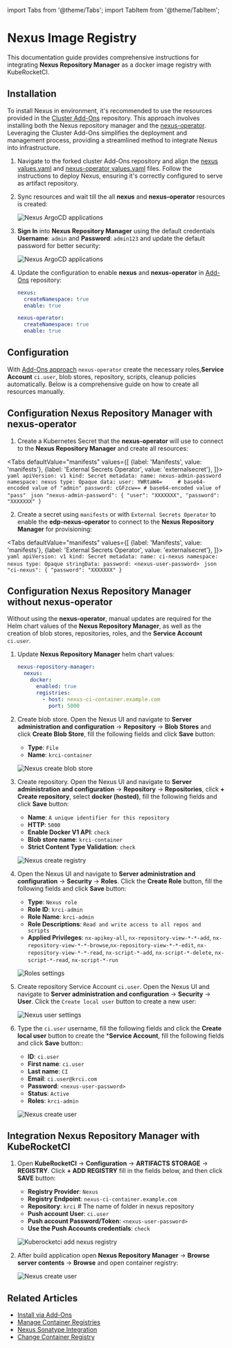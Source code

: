 import Tabs from '@theme/Tabs';
import TabItem from '@theme/TabItem';

# Nexus Image Registry

<head>
  <link rel="canonical" href="https://docs.kuberocketci.io/docs/operator-guide/artifacts-management/nexus-image-registry/" />
</head>

This documentation guide provides comprehensive instructions for integrating **Nexus Repository Manager** as a docker image registry with KubeRocketCI.

## Installation

To install Nexus in environment, it's recommended to use the resources provided in the [Cluster Add-Ons](https://github.com/epam/edp-cluster-add-ons) repository. This approach involves installing both the Nexus repository manager and the [nexus-operator](https://github.com/epam/edp-nexus-operator). Leveraging the Cluster Add-Ons simplifies the deployment and management process, providing a streamlined method to integrate Nexus into infrastructure.

1. Navigate to the forked cluster Add-Ons repository and align the [nexus values.yaml](https://github.com/epam/edp-cluster-add-ons/tree/main/clusters/core/addons/nexus/values.yaml) and [nexus-operator values.yaml](https://github.com/epam/edp-cluster-add-ons/tree/main/clusters/core/addons/nexus-operator/values.yaml) files. Follow the instructions to deploy Nexus, ensuring it's correctly configured to serve as artifact repository.

2. Sync resources and wait till the all **nexus** and **nexus-operator** resources is created:

    ![Nexus ArgoCD applications](../../assets/operator-guide/artifacts-management/nexus-registry-addons-deploy.png "Nexus ArgoCD applications")

3. **Sign In** into **Nexus Repository Manager** using the default credentials **Username**: `admin` and **Password**: `admin123` and update the default password for better security:

    ![Nexus ArgoCD applications](../../assets/operator-guide/artifacts-management/nexus-registry-change-password.png "Nexus ArgoCD applications")

4. Update the configuration to enable **nexus** and **nexus-operator** in [Add-Ons](https://github.com/epam/edp-cluster-add-ons/blob/main/clusters/core/apps/values.yaml) repository:

    ```yaml title="clusters/core/apps/values.yaml"
    nexus:
      createNamespace: true
      enable: true

    nexus-operator:
      createNamespace: true
      enable: true
    ```

## Configuration

With [Add-Ons approach](https://github.com/epam/edp-cluster-add-ons/blob/main/clusters/core) `nexus-operator` create the necessary roles,**Service Account** `ci.user`, blob stores, repository, scripts, cleanup policies automatically. Below is a comprehensive guide on how to create all resources manually.

## Configuration Nexus Repository Manager with nexus-operator

1. Create a Kubernetes Secret that the **nexus-operator** will use to connect to the **Nexus Repository Manager** and create all resources:

  <Tabs
    defaultValue="manifests"
    values={[
      {label: 'Manifests', value: 'manifests'},
      {label: 'External Secrets Operator', value: 'externalsecret'},
    ]}>
    <TabItem value="manifests">
      ```yaml
      apiVersion: v1
      kind: Secret
      metadata:
        name: nexus-admin-password
        namespace: nexus
      type: Opaque
      data:
        user: YWRtaW4=     # base64-encoded value of "admin"
        password: cGFzcw== # base64-encoded value of "pass"
      ```
    </TabItem>
    <TabItem value="externalsecret">
      ```json
      "nexus-admin-password":
      {
        "user": "XXXXXXX",
        "password": "XXXXXXX"
      }
      ```
      </TabItem>
  </Tabs>

2. Create a secret using `manifests` or with `External Secrets Operator` to enable the **edp-nexus-operator** to connect to the **Nexus Repository Manager** for provisioning:

  <Tabs
    defaultValue="manifests"
    values={[
      {label: 'Manifests', value: 'manifests'},
      {label: 'External Secrets Operator', value: 'externalsecret'},
    ]}>
    <TabItem value="manifests">
      ```yaml
      apiVersion: v1
      kind: Secret
      metadata:
        name: ci-nexus
        namespace: nexus
      type: Opaque
      stringData:
        password: <nexus-user-password>
      ```
    </TabItem>
    <TabItem value="externalsecret">
      ```json
      "ci-nexus":
      {
        "password": "XXXXXXX"
      }
      ```
      </TabItem>
  </Tabs>

## Configuration Nexus Repository Manager without nexus-operator

Without using the **nexus-operator**, manual updates are required for the Helm chart values of the **Nexus Repository Manager**, as well as the creation of blob stores, repositories, roles, and the **Service Account** `ci.user`.

1. Update **Nexus Repository Manager** helm chart values:

    ```yaml
    nexus-repository-manager:
      nexus:
        docker:
          enabled: true
          registries:
            - host: nexus-ci-container.example.com
              port: 5000
    ```

2. Create blob store. Open the Nexus UI and navigate to **Server administration and configuration** -> **Repository** -> **Blob Stores** and click **Create Blob Store**, fill the following fields and click **Save** button:

    * **Type**: `File`
    * **Name**: `krci-container`

    ![Nexus create blob store](../../assets/operator-guide/artifacts-management/nexus-registry-create-blobstore.png "Nexus create blob store")

3. Create repository. Open the Nexus UI and navigate to **Server administration and configuration** -> **Repository** -> **Repositories**, click **+ Create repository**, select **docker (hosted)**, fill the following fields and click **Save** button:

    * **Name**: `A unique identifier for this repository`
    * **HTTP**: `5000`
    * **Enable Docker V1 API**: `check`
    * **Blob store name**: `krci-container`
    * **Strict Content Type Validation**: `check`

    ![Nexus create registry](../../assets/operator-guide/artifacts-management/nexus-registry-create-repository.png "Nexus create registry")

4. Open the Nexus UI and navigate to **Server administration and configuration** -> **Security** -> **Roles**. Click the **Create Role** button, fill the following fields and click **Save** button:

    * **Type**: `Nexus role`
    * **Role ID**: `krci-admin`
    * **Role Name**: `krci-admin`
    * **Role Descriptions**: `Read and write access to all repos and scripts`
    * **Applied Privileges**: `nx-apikey-all`, `nx-repository-view-*-*-add`, `nx-repository-view-*-*-browse`,`nx-repository-view-*-*-edit`, `nx-repository-view-*-*-read`, `nx-script-*-add`, `nx-script-*-delete`, `nx-script-*-read`, `nx-script-*-run`

    ![Roles settings](../../assets/operator-guide/artifacts-management/nexus-registry-create-roles.png "Roles settings")

5. Create repository Service Account `ci.user`. Open the Nexus UI and navigate to **Server administration and configuration** -> **Security** -> **User**. Click the `Create local user` button to create a new user:

    ![Nexus user settings](../../assets/operator-guide/artifacts-management/nexus-settings-user.png "Nexus user settings")

6. Type the `ci.user` username, fill the following fields and click the **Create local user** button to create the ***Service Account**, fill the following fields and click **Save** button::

    * **ID**: `ci.user`
    * **First name**: `ci.user`
    * **Last name**: `CI`
    * **Email**: `ci.user@krci.com`
    * **Password**: `<nexus-user-password>`
    * **Status**: `Active`
    * **Roles**: `krci-admin`

    ![Nexus create user](../../assets/operator-guide/artifacts-management/nexus-registry-create-user.png "Nexus create user")

## Integration Nexus Repository Manager with KubeRocketCI

1. Open **KubeRocketCI** -> **Configuration** -> **ARTIFACTS STORAGE** -> **REGISTRY**. Click **+ ADD REGISTRY**  fill in the fields below, and then click **SAVE** button:

    * **Registry Provider**: `Nexus`
    * **Registry Endpoint**: `nexus-ci-container.example.com`
    * **Repository**: `krci` # The name of folder in nexus repository
    * **Push account User**: `ci.user`
    * **Push account Password/Token**: `<nexus-user-password>`
    * **Use the Push Accounts credentials**: `check`

    ![Kuberocketci add nexus registry](../../assets/operator-guide/artifacts-management/nexus-registry-kuberocketci-integration.png "Kuberocketci add nexus registry")

2. After build application open **Nexus Repository Manager** -> **Browse server contents** -> **Browse** and open container registry:

    ![Nexus create user](../../assets/operator-guide/artifacts-management/nexus-registry-browse-overview.png "Nexus create user")

## Related Articles

* [Install via Add-Ons](../add-ons-overview.md)
* [Manage Container Registries](../../user-guide/manage-container-registries.md)
* [Nexus Sonatype Integration](nexus-sonatype.md)
* [Change Container Registry](../../user-guide/change-container-registry.md)
